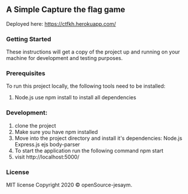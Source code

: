 ## A Simple Capture the flag game



Deployed here: https://ctfkh.herokuapp.com/ 


### Getting Started
These instructions will get a copy of the project up and running on your machine for development and testing purposes.

### Prerequisites
To run this project locally, the following tools need to be installed:
1. Node.js
use npm install to install all dependencies

### Development:
1. clone the project
2. Make sure you have npm installed
3. Move into the project directory and install it's dependencies:
    Node.js
    Express.js
    ejs
    body-parser
4. To start the application run the following command
    npm start
5. visit http://localhost:5000/




### License

MIT license
Copyright 2020 © openSource-jesaym.

